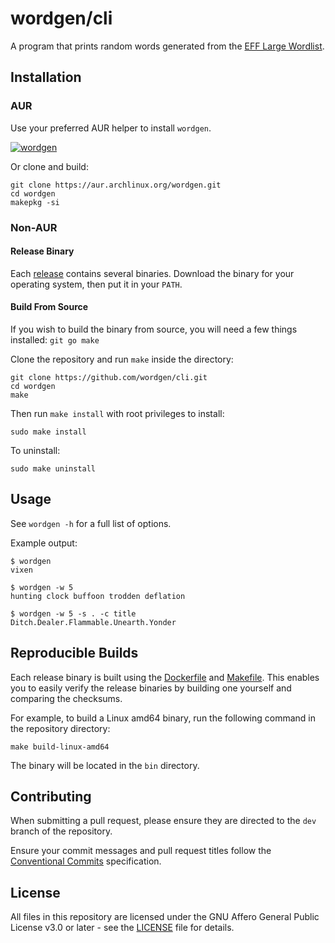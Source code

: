 # wordgen/cli

A program that prints random words generated from the [EFF Large Wordlist].

## Installation

### AUR

Use your preferred AUR helper to install `wordgen`.

[![wordgen](https://img.shields.io/aur/version/wordgen?label=wordgen&logo=arch-linux&style=plastic)](https://aur.archlinux.org/packages/wordgen)

Or clone and build:

```
git clone https://aur.archlinux.org/wordgen.git
cd wordgen
makepkg -si
```

### Non-AUR

#### Release Binary

Each [release] contains several binaries. Download the binary for your
operating system, then put it in your `PATH`.

#### Build From Source

If you wish to build the binary from source, you will need a few things
installed: `git go make`

Clone the repository and run `make` inside the directory:

```
git clone https://github.com/wordgen/cli.git
cd wordgen
make
```

Then run `make install` with root privileges to install:

```
sudo make install
```

To uninstall:

```
sudo make uninstall
```

## Usage

See `wordgen -h` for a full list of options.

Example output:

```
$ wordgen
vixen

$ wordgen -w 5
hunting clock buffoon trodden deflation

$ wordgen -w 5 -s . -c title
Ditch.Dealer.Flammable.Unearth.Yonder
```

## Reproducible Builds

Each release binary is built using the [Dockerfile] and [Makefile]. This
enables you to easily verify the release binaries by building one yourself and
comparing the checksums.

For example, to build a Linux amd64 binary, run the following command in the
repository directory:

```
make build-linux-amd64
```

The binary will be located in the `bin` directory.

## Contributing

When submitting a pull request, please ensure they are directed to the `dev`
branch of the repository.

Ensure your commit messages and pull request titles follow the
[Conventional Commits] specification.

## License

All files in this repository are licensed under the GNU Affero General Public
License v3.0 or later - see the [LICENSE] file for details.

<!-- links --->
[EFF Large Wordlist]: https://www.eff.org/files/2016/07/18/eff_large_wordlist.txt
[release]: https://github.com/wordgen/cli/releases/latest
[Dockerfile]: Dockerfile
[Makefile]: Makefile
[Conventional Commits]: https://conventionalcommits.org
[LICENSE]: LICENSE
